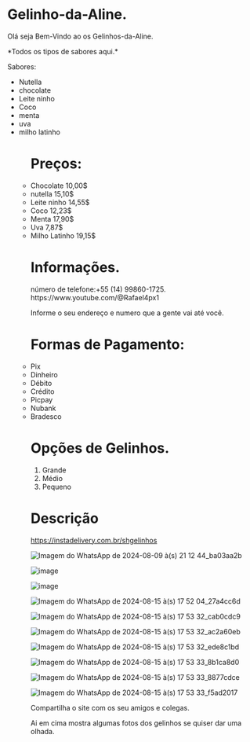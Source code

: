 # Gelinho-da-Aline.

<p><div class="cointeiner mt-5"><p>
Olá seja Bem-Vindo ao os Gelinhos-da-Aline.
<p>*Todos os tipos de sabores aqui.*</p>

  Sabores:

<ul>
  <li>Nutella</li>
  <li>chocolate</li>
  <li>Leite ninho</li>
  <li>Coco</li>
  <li>menta</li>
  <li>uva</li>
  <li>milho latinho</li>
<ul>
  
# Preços:

<li>Chocolate 10,00$</li>
<li>nutella 15,10$</li>
<li>Leite ninho 14,55$</li>
<li>Coco 12,23$</li>
<li>Menta 17,90$</li>
<li>Uva 7,87$</li>
<li>Milho Latinho 19,15$</li>

 # Informações.
 
<div>número de telefone:+55 (14)  99860-1725.</div>
https://www.youtube.com/@Rafael4px1

Informe o seu endereço e numero que a gente vai até você.

# Formas de Pagamento:

<li>Pix</li>
<li>Dinheiro</li>
<li>Débito</li>
<li>Crédito</li>
<li>Picpay</li>
<li>Nubank</li>
<li>Bradesco</li>


# Opções de Gelinhos.


<ol type="1">
  
  <li>Grande</li>
  <li>Médio</li>
  <li>Pequeno</li>
  
</ol>

# Descrição
https://instadelivery.com.br/shgelinhos

![Imagem do WhatsApp de 2024-08-09 à(s) 21 12 44_ba03aa2b](https://github.com/user-attachments/assets/f44a6a72-c1e2-48be-9ff1-7295cc6d7613)

![image](https://github.com/user-attachments/assets/487ab66b-ce5f-479d-be61-6ad2f53c7ba8)

![image](https://github.com/user-attachments/assets/a57a20d3-7fa7-4945-a011-dbee9f58875e)

![Imagem do WhatsApp de 2024-08-15 à(s) 17 52 04_27a4cc6d](https://github.com/user-attachments/assets/9c89e98e-3c36-412d-b5e7-a88b4d4aee06)

![Imagem do WhatsApp de 2024-08-15 à(s) 17 53 32_cab0cdc9](https://github.com/user-attachments/assets/51884518-d92c-4c30-be77-3eee78d634fd)

![Imagem do WhatsApp de 2024-08-15 à(s) 17 53 32_ac2a60eb](https://github.com/user-attachments/assets/80595738-8fca-4d3b-9d88-4c509e26460a)

![Imagem do WhatsApp de 2024-08-15 à(s) 17 53 32_ede8c1bd](https://github.com/user-attachments/assets/a26142b3-bdee-480b-8653-580e34942dbf)

![Imagem do WhatsApp de 2024-08-15 à(s) 17 53 33_8b1ca8d0](https://github.com/user-attachments/assets/46a62d78-fc1c-469a-8417-edd4522120c9)

![Imagem do WhatsApp de 2024-08-15 à(s) 17 53 33_8877cdce](https://github.com/user-attachments/assets/ae16b6e4-6114-42c8-9c81-aff7e482ac0a)

![Imagem do WhatsApp de 2024-08-15 à(s) 17 53 33_f5ad2017](https://github.com/user-attachments/assets/554aa153-019e-4944-a694-4d95e2222eb0)


Compartilha o site com os seu amigos e colegas.


Ai em cima mostra algumas fotos dos gelinhos se quiser dar uma olhada.
